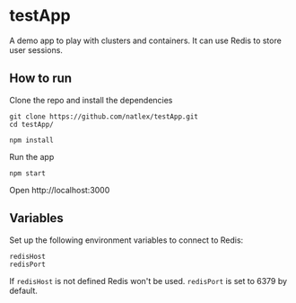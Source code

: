 # testApp

A demo app to play with clusters and containers. It can use Redis to store user sessions.

## How to run

Clone the repo and install the dependencies

```
git clone https://github.com/natlex/testApp.git
cd testApp/
```

```
npm install
```

Run the app
```
npm start
```

Open http://localhost:3000

## Variables

Set up the following environment variables to connect to Redis:

```
redisHost
redisPort
```

If `redisHost` is not defined Redis won't be used. `redisPort` is set to 6379 by default. 
